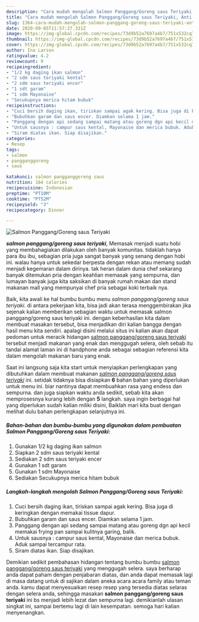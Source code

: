 ```yaml
---
description: "Cara mudah mengolah Salmon Panggang/Goreng saus Teriyaki, Anti Gagal"
title: "Cara mudah mengolah Salmon Panggang/Goreng saus Teriyaki, Anti Gagal"
slug: 1364-cara-mudah-mengolah-salmon-panggang-goreng-saus-teriyaki-anti-gagal
date: 2020-09-05T11:57:27.331Z
image: https://img-global.cpcdn.com/recipes/73d9b52a7697a4b7/751x532cq70/salmon-pangganggoreng-saus-teriyaki-foto-resep-utama.jpg
thumbnail: https://img-global.cpcdn.com/recipes/73d9b52a7697a4b7/751x532cq70/salmon-pangganggoreng-saus-teriyaki-foto-resep-utama.jpg
cover: https://img-global.cpcdn.com/recipes/73d9b52a7697a4b7/751x532cq70/salmon-pangganggoreng-saus-teriyaki-foto-resep-utama.jpg
author: Ina Larson
ratingvalue: 4.2
reviewcount: 9
recipeingredient:
- "1/2 kg daging ikan salmon"
- "2 sdm saus teriyaki kental"
- "2 sdm saus teriyaki encer"
- "1 sdt garam"
- "1 sdm Mayonaise"
- "Secukupnya merica hitam bubuk"
recipeinstructions:
- "Cuci bersih daging ikan, tiriskan sampai agak kering. Bisa juga di keringkan dengan memakai tissue dapur."
- "Bubuhkan garam dan saus encer. Diamkan selama 1 jam."
- "Panggang dengan api sedang sampai matang atau goreng dgn api kecil memakai frying pan sampai kulitnya garing, balik."
- "Untuk sausnya : campur saus kental, Mayonaise dan merica bubuk. Aduk sampai tercampur rata."
- "Siram diatas ikan. Siap disajikan."
categories:
- Resep
tags:
- salmon
- pangganggoreng
- saus

katakunci: salmon pangganggoreng saus 
nutrition: 164 calories
recipecuisine: Indonesian
preptime: "PT10M"
cooktime: "PT52M"
recipeyield: "3"
recipecategory: Dinner

---
```



![Salmon Panggang/Goreng saus Teriyaki](https://img-global.cpcdn.com/recipes/73d9b52a7697a4b7/751x532cq70/salmon-pangganggoreng-saus-teriyaki-foto-resep-utama.jpg)

<b><i>salmon panggang/goreng saus teriyaki</i></b>, Memasak menjadi suatu hobi yang membahagiakan dilakukan oleh banyak komunitas. tidaklah hanya para ibu ibu, sebagian pria juga sangat banyak yang senang dengan hobi ini. walau hanya untuk sekedar berpesta dengan rekan atau memang sudah menjadi kegemaran dalam dirinya. tak heran dalam dunia chef sekarang banyak ditemukan pria dengan keahlian memasak yang sempurna, dan lumayan banyak juga kita saksikan di banyak rumah makan dan stand makanan mall yang mempunyai chef pria sebagai koki terbaik nya.

Baik, kita awali ke hal bumbu bumbu menu <i>salmon panggang/goreng saus teriyaki</i>. di antara pekerjaan kita, bisa jadi akan terasa menggembirakan jika sejenak kalian memberikan sebagian waktu untuk memasak salmon panggang/goreng saus teriyaki ini. dengan keberhasilan kita dalam membuat masakan tersebut, bisa menjadikan diri kalian bangga dengan hasil menu kita sendiri. apalagi disini melalui situs ini kalian akan dapat pedoman untuk meracik hidangan <u>salmon panggang/goreng saus teriyaki</u> tersebut menjadi makanan yang enak dan menggugah selera, oleh sebab itu tandai alamat laman ini di handphone anda sebagai sebagian referensi kita dalam mengolah makanan baru yang enak.




Saat ini langsung saja kita start untuk menyiapkan perlengkapan yang dibutuhkan dalam membuat makanan <u><i>salmon panggang/goreng saus teriyaki</i></u> ini. setidak tidaknya bisa disiapkan <b>6</b> bahan bahan yang diperlukan untuk menu ini. biar nantinya dapat membuahkan rasa yang endess dan sempurna. dan juga siapkan waktu anda sedikit, sebab kita akan memprosesnya kurang lebih dengan <b>5</b> langkah. saya ingin berbagai hal yang diperlukan sudah kalian miliki disini, Baiklah mari kita buat dengan melihat dulu bahan perlengkapan selanjutnya ini.

<!--inarticleads1-->

##### Bahan-bahan dan bumbu-bumbu yang digunakan dalam pembuatan Salmon Panggang/Goreng saus Teriyaki:

1. Gunakan 1/2 kg daging ikan salmon
1. Siapkan 2 sdm saus teriyaki kental
1. Sediakan 2 sdm saus teriyaki encer
1. Gunakan 1 sdt garam
1. Gunakan 1 sdm Mayonaise
1. Sediakan Secukupnya merica hitam bubuk




<!--inarticleads2-->

##### Langkah-langkah mengolah Salmon Panggang/Goreng saus Teriyaki:

1. Cuci bersih daging ikan, tiriskan sampai agak kering. Bisa juga di keringkan dengan memakai tissue dapur.
1. Bubuhkan garam dan saus encer. Diamkan selama 1 jam.
1. Panggang dengan api sedang sampai matang atau goreng dgn api kecil memakai frying pan sampai kulitnya garing, balik.
1. Untuk sausnya : campur saus kental, Mayonaise dan merica bubuk. Aduk sampai tercampur rata.
1. Siram diatas ikan. Siap disajikan.




Demikian sedikit pembahasan hidangan tentang bumbu bumbu <u>salmon panggang/goreng saus teriyaki</u> yang menggugah selera. saya berharap anda dapat paham dengan penjabaran diatas, dan anda dapat memasak lagi di masa datang untuk di sajikan dalam aneka acara acara family atau teman anda. kamu dapat menyesuaikan resep resep yang tersedia diatas selaras dengan selera anda, sehingga masakan <b>salmon panggang/goreng saus teriyaki</b> ini bs menjadi lebih lezat dan sempurna lagi. demikianlah ulasan singkat ini, sampai bertemu lagi di lain kesempatan. semoga hari kalian menyenangkan.
